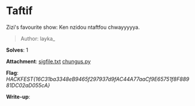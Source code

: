 # Taftif

Zizi's favourite show: 
Ken nzidou ntaftfou chwayyyyya.

> Author: layka_

**Solves**: 1

**Attachment**: [sigfile.txt](sigfile.txt) [chungus.py](chungus.py)

**Flag**:  *HACKFEST{16C31ba3348eB9465f297937d9fAC44A77aaCf9E65751f8F88981DC02aD055cA}*

**Write-up**:
